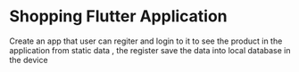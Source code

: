 # Shopping Flutter Application

Create an app that user can regiter and login to it to see the product in the application
from static data , the register save the data into local database in the device